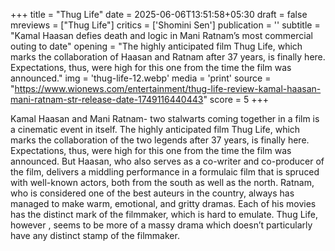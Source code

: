 +++
title = "Thug Life"
date = 2025-06-06T13:51:58+05:30
draft = false
mreviews = ["Thug Life"]
critics = ['Shomini Sen']
publication = ''
subtitle = "Kamal Haasan defies death and logic in Mani Ratnam’s most commercial outing to date"
opening = "The highly anticipated film Thug Life, which marks the collaboration of Haasan and Ratnam after 37 years, is finally here. Expectations, thus, were high for this one from the time the film was announced."
img = 'thug-life-12.webp'
media = 'print'
source = "https://www.wionews.com/entertainment/thug-life-review-kamal-haasan-mani-ratnam-str-release-date-1749116440443"
score = 5
+++

Kamal Haasan and Mani Ratnam- two stalwarts coming together in a film is a cinematic event in itself. The highly anticipated film Thug Life, which marks the collaboration of the two legends after 37 years, is finally here. Expectations, thus, were high for this one from the time the film was announced. But Haasan, who also serves as a co-writer and co-producer of the film, delivers a middling performance in a formulaic film that is spruced with well-known actors, both from the south as well as the north. Ratnam, who is considered one of the best auteurs in the country, always has managed to make warm, emotional, and gritty dramas. Each of his movies has the distinct mark of the filmmaker, which is hard to emulate. Thug Life, however , seems to be more of a massy drama which doesn’t particularly have any distinct stamp of the filmmaker.
